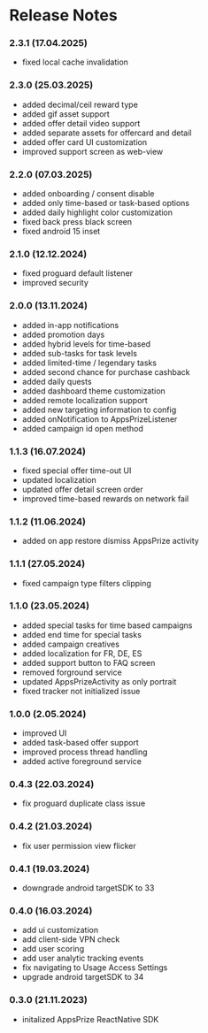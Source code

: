 # Release Notes

### 2.3.1 (17.04.2025)
* fixed local cache invalidation

### 2.3.0 (25.03.2025)
* added decimal/ceil reward type
* added gif asset support
* added offer detail video support
* added separate assets for offercard and detail
* added offer card UI customization
* improved support screen as web-view

### 2.2.0 (07.03.2025)
* added onboarding / consent disable
* added only time-based or task-based options
* added daily highlight color customization
* fixed back press black screen
* fixed android 15 inset

### 2.1.0 (12.12.2024)
* fixed proguard default listener
* improved security

### 2.0.0 (13.11.2024)
* added in-app notifications
* added promotion days
* added hybrid levels for time-based
* added sub-tasks for task levels
* added limited-time / legendary tasks
* added second chance for purchase cashback
* added daily quests
* added dashboard theme customization
* added remote localization support
* added new targeting information to config
* added onNotification to AppsPrizeListener
* added campaign id open method

### 1.1.3 (16.07.2024)
* fixed special offer time-out UI
* updated localization
* updated offer detail screen order
* improved time-based rewards on network fail

### 1.1.2 (11.06.2024)
* added on app restore dismiss AppsPrize activity

### 1.1.1 (27.05.2024)
* fixed campaign type filters clipping

### 1.1.0 (23.05.2024)
* added special tasks for time based campaigns
* added end time for special tasks
* added campaign creatives
* added localization for FR, DE, ES
* added support button to FAQ screen
* removed forground service
* updated AppsPrizeActivity as only portrait
* fixed tracker not initialized issue

### 1.0.0 (2.05.2024)
* improved UI
* added task-based offer support
* improved process thread handling
* added active foreground service

### 0.4.3 (22.03.2024)
* fix proguard duplicate class issue

### 0.4.2 (21.03.2024)
* fix user permission view flicker

### 0.4.1 (19.03.2024)
* downgrade android targetSDK to 33

### 0.4.0 (16.03.2024)
* add ui customization
* add client-side VPN check
* add user scoring
* add user analytic tracking events
* fix navigating to Usage Access Settings
* upgrade android targetSDK to 34

### 0.3.0 (21.11.2023)
* initalized AppsPrize ReactNative SDK
